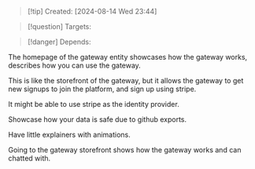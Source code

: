 
>[!tip] Created: [2024-08-14 Wed 23:44]

>[!question] Targets: 

>[!danger] Depends: 

The homepage of the gateway entity showcases how the gateway works, describes how you can use the gateway.

This is like the storefront of the gateway, but it allows the gateway to get new signups to join the platform, and sign up using stripe.

It might be able to use stripe as the identity provider.

Showcase how your data is safe due to github exports.

Have little explainers with animations.

Going to the gateway storefront shows how the gateway works and can chatted with.